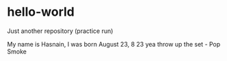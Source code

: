 # hello-world
Just another repository (practice run)

My name is Hasnain, I was born August 23, 8 23 yea throw up the set
                                          - Pop Smoke
